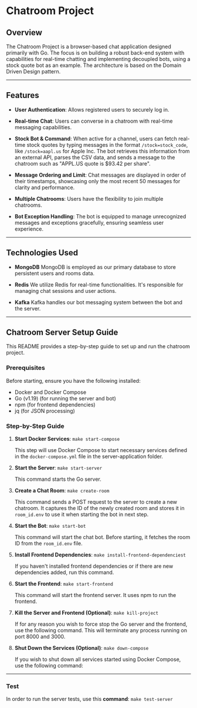 # Chatroom Project

## Overview

The Chatroom Project is a browser-based chat application designed primarily with Go. The focus is on building a robust
back-end system with capabilities for real-time chatting and implementing decoupled bots, using a stock quote bot as an
example. The architecture is based on the Domain Driven Design pattern.

---

## Features

- **User Authentication**: Allows registered users to securely log in.

- **Real-time Chat**: Users can converse in a chatroom with real-time messaging capabilities.

- **Stock Bot & Command**: When active for a channel, users can fetch real-time stock quotes by typing messages in the
  format `/stock=stock_code`, like `/stock=aapl.us` for Apple Inc. The bot retrieves this information from an external
  API, parses the CSV data, and sends a message to the chatroom such as "APPL.US quote is $93.42 per share".

- **Message Ordering and Limit**: Chat messages are displayed in order of their timestamps, showcasing only the most
  recent 50 messages for clarity and performance.

- **Multiple Chatrooms**: Users have the flexibility to join multiple chatrooms.

- **Bot Exception Handling**: The bot is equipped to manage unrecognized messages and exceptions gracefully, ensuring
  seamless user experience.

---

## Technologies Used

- **MongoDB**
  MongoDB is employed as our primary database to store persistent users and rooms data.

- **Redis**
  We utilize Redis for real-time functionalities. It's responsible for managing chat sessions and user actions.

- **Kafka**
  Kafka handles our bot messaging system between the bot and the server. 

---

## Chatroom Server Setup Guide

This README provides a step-by-step guide to set up and run the chatroom project.

### Prerequisites

Before starting, ensure you have the following installed:

- Docker and Docker Compose
- Go (v1.19) (for running the server and bot)
- npm (for frontend dependencies)
- jq (for JSON processing)

### Step-by-Step Guide

1. **Start Docker Services**:
   `make start-compose`

   This step will use Docker Compose to start necessary services defined in the `docker-compose.yml` file in the
   server-application folder.

2. **Start the Server**:
   `make start-server`

   This command starts the Go server.

3. **Create a Chat Room**:
   `make create-room`

   This command sends a POST request to the server to create a new chatroom. It captures the ID of the newly created
   room and stores it in `room_id.env` to use it when starting the bot in next step.

4. **Start the Bot**:
   `make start-bot`

   This command will start the chat bot. Before starting, it fetches the room ID from the `room_id.env` file.

5. **Install Frontend Dependencies**:
   `make install-frontend-dependenciest`

   If you haven't installed frontend dependencies or if there are new dependencies added, run this command.

6. **Start the Frontend**:
   `make start-frontend`

   This command will start the frontend server. It uses npm to run the frontend.

7. **Kill the Server and Frontend (Optional)**:
   `make kill-project`

   If for any reason you wish to force stop the Go server and the frontend, use the following command. This will
   terminate any process running on port 8000 and 3000.

8. **Shut Down the Services (Optional)**:
   `make down-compose`

   If you wish to shut down all services started using Docker Compose, use the following command:

---

### Test

In order to run the server tests, use this **command**: `make test-server`